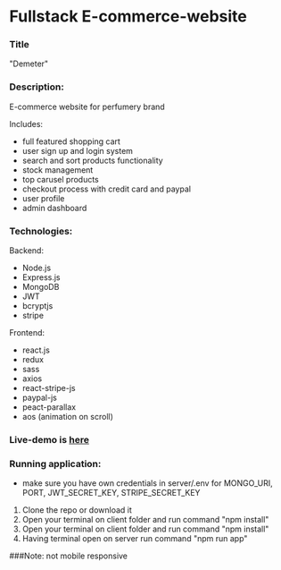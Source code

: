 # Fullstack E-commerce-website

### Title
"Demeter" 

### Description: 
E-commerce website for perfumery brand </br>

Includes: 
- full featured shopping cart
- user sign up and login system
- search and sort products functionality
- stock management
- top carusel products
- checkout process with credit card and paypal
- user profile
- admin dashboard <br />

### Technologies: 

Backend: 
 - Node.js
 - Express.js
 - MongoDB 
 - JWT
 - bcryptjs
 - stripe
 
Frontend: 
 - react.js
 - redux
 - sass
 - axios
 - react-stripe-js
 - paypal-js
 - peact-parallax
 - aos (animation on scroll)

 ### Live-demo is [here]()

### Running application:
- make sure you have own credentials in server/.env for MONGO_URI, PORT, JWT_SECRET_KEY, STRIPE_SECRET_KEY 

1. Clone the repo or download it
2. Open your terminal on client folder and run command "npm install"
3. Open your terminal on client folder and run command "npm install"
4. Having terminal open on server run command "npm run app"

###Note: not mobile responsive
